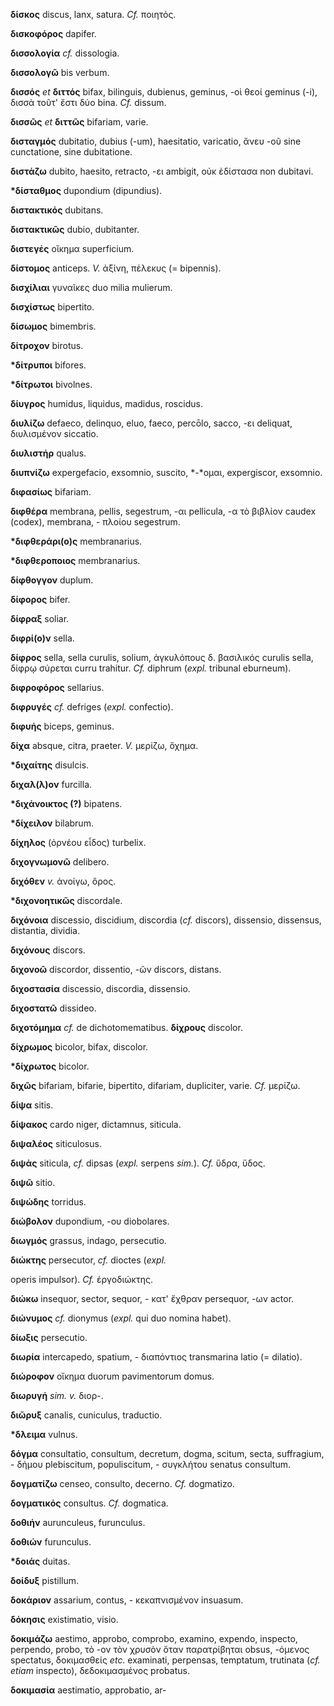 **δίσκος** discus, lanx, satura. *Cf.* ποιητός.

**δισκοφόρος** dapifer.

**δισσολογία** *cf.* dissologia.

**δισσολογῶ** bis verbum.

**δισσός** *et* **διττός** bifax, bilinguis, dubienus, geminus, -οὶ θεοί
geminus (-i), δισσὰ τοῦτ' ἔστι δύο bina. *Cf.* dissum.

**δισσῶς** *et* **διττῶς** bifariam, varie.

**δισταγμός** dubitatio, dubius (-um), haesitatio, varicatio, ἄνευ -οῦ
sine cunctatione, sine dubitatione.

**διστάζω** dubito, haesito, retracto, -ει ambigit, οὐκ ἐδίστασα non
dubitavi.

**\*δίσταθμος** dupondium (dipundius).

**διστακτικός** dubitans.

**διστακτικῶς** dubio, dubitanter.

**διστεγἑς** οἴκημα superficium.

**δίστομος** anticeps. *V.* ἀξίνη, πέλεκυς (= bipennis).

**δισχίλιαι** γυναῖκες duo milia mulierum.

**δισχίστως** bipertito.

**δίσωμος** bimembris.

**δίτροχον** birotus.

**\*δίτρυποι** bifores.

**\*δίτρωτοι** bivolnes.

**δίυγρος** humidus, liquidus, madidus, roscidus.

**διυλίζω** defaeco, delinquo, eluo, faeco, percōlo, sacco, -ει
deliquat, διυλισμένον siccatio.

**διυλιστήρ** qualus.

**διυπνίζω** expergefacio, exsomnio, suscito, *-*ομαι, expergiscor,
exsomnio.

**διφασίως** bifariam.

**διφθέρα** membrana, pellis, segestrum, -αι pellicula, -α τὸ βιβλίον
caudex (codex), membrana, - πλοίου segestrum.

**\*διφθεράρι(ο)ς** membranarius.

**\*διφθεροποιος** membranarius.

**δίφθογγον** duplum.

**δίφορος** bifer.

**δίφραξ** soliar.

**διφρί(ο)ν** sella.

**δίφρος** sella, sella curulis, solium, ἀγκυλόπους δ. βασιλικός curulis
sella, δίφρῳ σύρεται curru trahitur. *Cf.* diphrum (*expl.* tribunal
eburneum).

**διφροφόρος** sellarius.

**διφρυγές** *cf.* defriges (*expl.* confectio).

**διφυής** biceps, geminus.

**δίχα** absque, citra, praeter. *V.* μερίζω, ὄχημα.

**\*διχαίτης** disulcis.

**διχαλ(λ)ον** furcilla.

**\*διχάνοικτος (?)** bipatens.

**\*δίχειλον** bilabrum.

**δίχηλος** (ὀρνέου εἶδος) turbelix.

**διχογνωμονῶ** delibero.

**διχόθεν** *v.* ἀνοίγω, ὄρος.

**\*διχονοητικῶς** discordale.

**διχόνοια** discessio, discidium, discordia (*cf.* discors), dissensio,
dissensus, distantia, dividia.

**διχόνους** discors.

**διχονοῶ** discordor, dissentio, -ῶν discors, distans.

**διχοστασία** discessio, discordia, dissensio.

**διχοστατῶ** dissideo.

**διχοτόμημα** *cf.* de dichotomematibus. **δίχρους** discolor.

**δίχρωμος** bicolor, bifax, discolor.

**\*δίχρωτος** bicolor.

**διχῶς** bifariam, bifarie, bipertito, difariam, dupliciter, varie.
*Cf.* μερίζω.

**δίψα** sitis.

**δίψακος** cardo niger, dictamnus, siticula.

**διψαλέος** siticulosus.

**διψάς** siticula, *cf.* dipsas (*expl.* serpens *sim.*). *Cf.* ὕδρα,
ὕδος.

**διψῶ** sitio.

**διψώδης** torridus.

**διώβολον** dupondium, -ου diobolares.

**διωγμός** grassus, indago, persecutio.

**διώκτης** persecutor, *cf.* dioctes (*expl.*

operis impulsor). *Cf.* ἐργοδιώκτης.

**διώκω** insequor, sector, sequor, - κατ' ἔχθραν persequor, -ων actor.

**διώνυμος** *cf.* dionymus (*expl.* qui duo nomina habet).

**δίωξις** persecutio.

**διωρία** intercapedo, spatium, - διαπόντιος transmarina latio (=
dilatio).

**διώροφον** οἴκημα duorum pavimentorum domus.

**διωρυγή** *sim. v.* διορ-.

**διῶρυξ** canalis, cuniculus, traductio.

**\*δλειμα** vulnus.

**δόγμα** consultatio, consultum, decretum, dogma, scitum, secta,
suffragium, - δήμου plebiscitum, populiscitum, - συγκλήτου senatus
consultum.

**δογματίζω** censeo, consulto, decerno. *Cf.* dogmatizo.

**δογματικός** consultus. *Cf.* dogmatica.

**δοθιήν** aurunculeus, furunculus.

**δοθιών** furunculus.

**\*δοιάς** duitas.

**δοίδυξ** pistillum.

**δοκάριον** assarium, contus, - κεκαπνισμένον insuasum.

**δόκησις** existimatio, visio.

**δοκιμάζω** aestimo, approbo, comprobo, examino, expendo, inspecto,
perpendo, probo, τὸ -ον τὸν χρυσὸν ὅταν παρατρίβηται obsus, -όμενος
spectatus, δοκιμασθείς *etc.* examinati, perpensas, temptatum, trutinata
(*cf. etiam* inspecto), δεδοκιμασμένος probatus.

**δοκιμασία** aestimatio, approbatio, ar-
